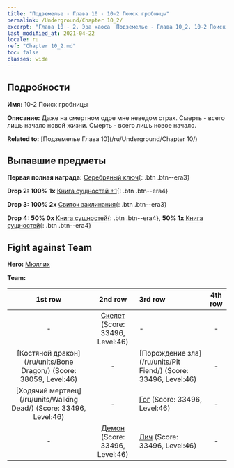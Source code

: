 ```yaml
---
title: "Подземелье - Глава 10 - 10-2 Поиск гробницы"
permalink: /Underground/Chapter 10_2/
excerpt: "Глава 10 - 2. Эра хаоса  Подземелье - Глава 10_2. 10-2 Поиск гробницы"
last_modified_at: 2021-04-22
locale: ru
ref: "Chapter 10_2.md"
toc: false
classes: wide
---
```


## Подробности

 **Имя:** 10-2 Поиск гробницы

 **Описание:** Даже на смертном одре мне неведом страх. Смерть - всего лишь начало новой жизни. Смерть - всего лишь новое начало.

 **Related to:** [Подземелье Глава 10](/ru/Underground/Chapter 10/)

## Выпавшие предметы

 **Первая полная награда:** [Серебряный ключ](/ItemsRU/con_693/){: .btn .btn--era3}

 **Drop 2:** **100% 1x** [Книга сущностей +1](/ItemsRU/mat_46/){: .btn .btn--era4}

 **Drop 3:** **100% 2x** [Свиток заклинания](/ItemsRU/con_694/){: .btn .btn--era3}

 **Drop 4:** **50% 0x** [Книга сущностей](/ItemsRU/mat_39/){: .btn .btn--era4}, **50% 1x** [Книга сущностей](/ItemsRU/mat_39/){: .btn .btn--era4}


## Fight against Team
 **Hero:** [Мюллих](/ru/heroes/Mullich/)

 **Team:**


  | 1st row | 2nd row | 3rd row | 4th row |
  |:----:|:----:|:----|:----:|
  | - | [Скелет](/ru/units/Skeleton/) (Score: 33496, Level:46)  | - | - |
  | [Костяной дракон](/ru/units/Bone Dragon/) (Score: 38059, Level:46)  | - | [Порождение зла](/ru/units/Pit Fiend/) (Score: 33496, Level:46)  | - |
  | [Ходячий мертвец](/ru/units/Walking Dead/) (Score: 33496, Level:46)  | - | [Гог](/ru/units/Gog/) (Score: 33496, Level:46)  | - |
  | - | [Демон](/ru/units/Demon/) (Score: 33496, Level:46)  | [Лич](/ru/units/Lich/) (Score: 33496, Level:46)  | - |


